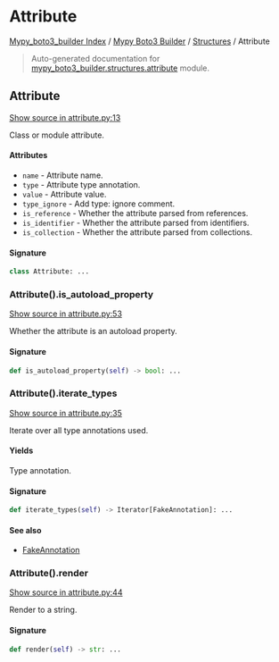 # Attribute

[Mypy_boto3_builder Index](../../README.md#mypy_boto3_builder-index) /
[Mypy Boto3 Builder](../index.md#mypy-boto3-builder) /
[Structures](./index.md#structures) /
Attribute

> Auto-generated documentation for [mypy_boto3_builder.structures.attribute](https://github.com/youtype/mypy_boto3_builder/blob/main/mypy_boto3_builder/structures/attribute.py) module.

## Attribute

[Show source in attribute.py:13](https://github.com/youtype/mypy_boto3_builder/blob/main/mypy_boto3_builder/structures/attribute.py#L13)

Class or module attribute.

#### Attributes

- `name` - Attribute name.
- `type` - Attribute type annotation.
- `value` - Attribute value.
- `type_ignore` - Add type: ignore comment.
- `is_reference` - Whether the attribute parsed from references.
- `is_identifier` - Whether the attribute parsed from identifiers.
- `is_collection` - Whether the attribute parsed from collections.

#### Signature

```python
class Attribute: ...
```

### Attribute().is_autoload_property

[Show source in attribute.py:53](https://github.com/youtype/mypy_boto3_builder/blob/main/mypy_boto3_builder/structures/attribute.py#L53)

Whether the attribute is an autoload property.

#### Signature

```python
def is_autoload_property(self) -> bool: ...
```

### Attribute().iterate_types

[Show source in attribute.py:35](https://github.com/youtype/mypy_boto3_builder/blob/main/mypy_boto3_builder/structures/attribute.py#L35)

Iterate over all type annotations used.

#### Yields

Type annotation.

#### Signature

```python
def iterate_types(self) -> Iterator[FakeAnnotation]: ...
```

#### See also

- [FakeAnnotation](../type_annotations/fake_annotation.md#fakeannotation)

### Attribute().render

[Show source in attribute.py:44](https://github.com/youtype/mypy_boto3_builder/blob/main/mypy_boto3_builder/structures/attribute.py#L44)

Render to a string.

#### Signature

```python
def render(self) -> str: ...
```
